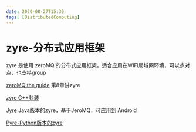 ```yaml
---
date: 2020-08-27T15:30
tags: [DistributedComputing]
---
```


# zyre-分布式应用框架

zyre 是使用 zeroMQ 的分布式应用框架，适合应用在WIFI局域网环境，可以点对点，也支持group

[zeroMQ the guide](http://zguide.zeromq.org/page:all) 第8章讲zyre

[zyre C++封装](https://github.com/eclazi/zyrecpp) 

[Jyre](https://github.com/zeromq/jyre) Java版本的zyre，基于JeroMQ，可应用到 Android

[Pyre-Python版本的zyre](https://github.com/zeromq/pyre)